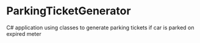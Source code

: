 # ParkingTicketGenerator
C# application using classes to generate parking tickets if car is parked on expired meter
